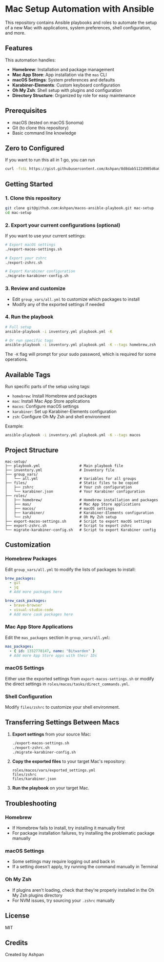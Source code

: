 # Mac Setup Automation with Ansible

This repository contains Ansible playbooks and roles to automate the setup of a new Mac with applications, system preferences, shell configuration, and more.

## Features

This automation handles:

- **Homebrew**: Installation and package management
- **Mac App Store**: App installation via the `mas` CLI
- **macOS Settings**: System preferences and defaults
- **Karabiner-Elements**: Custom keyboard configuration
- **Oh My Zsh**: Shell setup with plugins and configuration
- **Directory Structure**: Organized by role for easy maintenance

## Prerequisites

- macOS (tested on macOS Sonoma)
- Git (to clone this repository)
- Basic command line knowledge

## Zero to Configured

If you want to run this all in 1 go, you can run
```bash
curl -fsSL https://gist.githubusercontent.com/Ashpan/8d8dab5122d905d6a055a4eb6d214b8e/raw/aeda95195617fd6c72f42bc73cf3a2e61424e26a/script.sh | bash
```

## Getting Started

### 1. Clone this repository

```bash
git clone git@github.com:Ashpan/macos-ansible-playbook.git mac-setup
cd mac-setup
```

### 2. Export your current configurations (optional)

If you want to use your current settings:

```bash
# Export macOS settings
./export-macos-settings.sh

# Export your zshrc
./export-zshrc.sh

# Export Karabiner configuration
./migrate-karabiner-config.sh
```

### 3. Review and customize

- Edit `group_vars/all.yml` to customize which packages to install
- Modify any of the exported settings if needed

### 4. Run the playbook

```bash
# Full setup
ansible-playbook -i inventory.yml playbook.yml -K

# Or run specific tags
ansible-playbook -i inventory.yml playbook.yml -K --tags homebrew,zsh
```

The `-K` flag will prompt for your sudo password, which is required for some operations.

## Available Tags

Run specific parts of the setup using tags:

- `homebrew`: Install Homebrew and packages
- `mas`: Install Mac App Store applications
- `macos`: Configure macOS settings
- `karabiner`: Set up Karabiner-Elements configuration
- `zsh`: Configure Oh My Zsh and shell environment

Example:
```bash
ansible-playbook -i inventory.yml playbook.yml -K --tags macos
```

## Project Structure

```
mac-setup/
├── playbook.yml                  # Main playbook file
├── inventory.yml                 # Inventory file
├── group_vars/
│   └── all.yml                   # Variables for all groups
├── files/                        # Static files to be copied
│   ├── zshrc                     # Your zsh configuration
│   └── karabiner.json            # Your Karabiner configuration
├── roles/
│   ├── homebrew/                 # Homebrew installation and packages
│   ├── mas/                      # Mac App Store applications
│   ├── macos/                    # macOS settings
│   ├── karabiner/                # Karabiner-Elements configuration
│   └── zsh/                      # Oh My Zsh setup
├── export-macos-settings.sh      # Script to export macOS settings
├── export-zshrc.sh               # Script to export zshrc
└── migrate-karabiner-config.sh   # Script to export Karabiner config
```

## Customization

### Homebrew Packages

Edit `group_vars/all.yml` to modify the lists of packages to install:

```yaml
brew_packages:
  - git
  - jq
  # Add more packages here

brew_cask_packages:
  - brave-browser
  - visual-studio-code
  # Add more cask packages here
```

### Mac App Store Applications

Edit the `mas_packages` section in `group_vars/all.yml`:

```yaml
mas_packages:
  - { id: 1352778147, name: "Bitwarden" }
  # Add more App Store apps with their IDs
```

### macOS Settings

Either use the exported settings from `export-macos-settings.sh` or modify the direct settings in `roles/macos/tasks/direct_commands.yml`.

### Shell Configuration

Modify `files/zshrc` to customize your shell environment.

## Transferring Settings Between Macs

1. **Export settings** from your source Mac:
   ```bash
   ./export-macos-settings.sh
   ./export-zshrc.sh
   ./migrate-karabiner-config.sh
   ```

2. **Copy the exported files** to your target Mac's repository:
   ```
   roles/macos/vars/exported_settings.yml
   files/zshrc
   files/karabiner.json
   ```

3. **Run the playbook** on your target Mac.

## Troubleshooting

### Homebrew
- If Homebrew fails to install, try installing it manually first
- For package installation failures, try installing the problematic package manually

### macOS Settings
- Some settings may require logging out and back in
- If a setting doesn't apply, try running the command manually in Terminal

### Oh My Zsh
- If plugins aren't loading, check that they're properly installed in the Oh My Zsh plugins directory
- For NVM issues, try sourcing your `.zshrc` manually

## License

MIT

## Credits

Created by Ashpan
